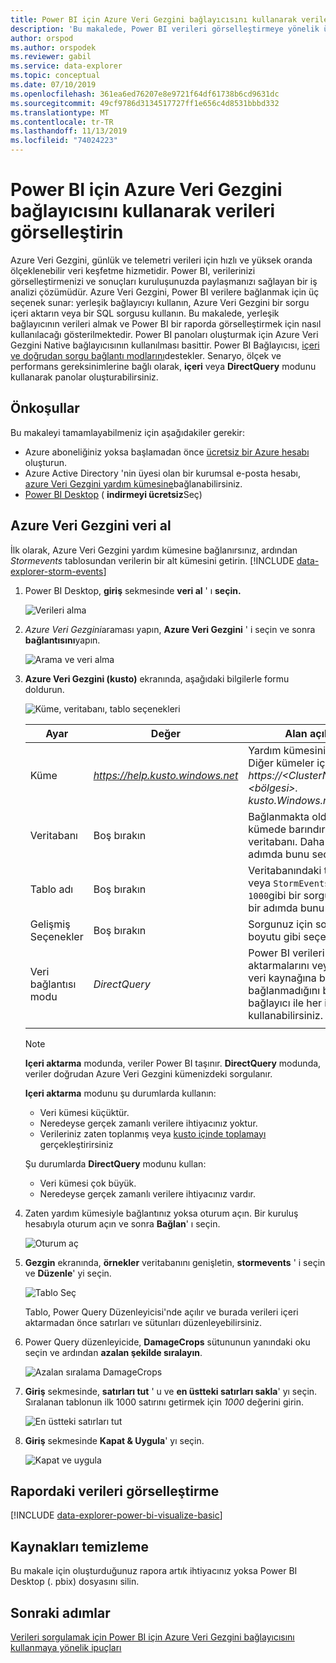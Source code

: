 ```yaml
---
title: Power BI için Azure Veri Gezgini bağlayıcısını kullanarak verileri görselleştirin
description: 'Bu makalede, Power BI verileri görselleştirmeye yönelik üç seçenekten birini nasıl kullanacağınızı öğrenirsiniz: Azure Veri Gezgini için Power BI Bağlayıcısı.'
author: orspod
ms.author: orspodek
ms.reviewer: gabil
ms.service: data-explorer
ms.topic: conceptual
ms.date: 07/10/2019
ms.openlocfilehash: 361ea6ed76207e8e9721f64df61738b6cd9631dc
ms.sourcegitcommit: 49cf9786d3134517727ff1e656c4d8531bbbd332
ms.translationtype: MT
ms.contentlocale: tr-TR
ms.lasthandoff: 11/13/2019
ms.locfileid: "74024223"
---
```

# <a name="visualize-data-using-the-azure-data-explorer-connector-for-power-bi"></a>Power BI için Azure Veri Gezgini bağlayıcısını kullanarak verileri görselleştirin

Azure Veri Gezgini, günlük ve telemetri verileri için hızlı ve yüksek oranda ölçeklenebilir veri keşfetme hizmetidir. Power BI, verilerinizi görselleştirmenizi ve sonuçları kuruluşunuzda paylaşmanızı sağlayan bir iş analizi çözümüdür. Azure Veri Gezgini, Power BI verilere bağlanmak için üç seçenek sunar: yerleşik bağlayıcıyı kullanın, Azure Veri Gezgini bir sorgu içeri aktarın veya bir SQL sorgusu kullanın. Bu makalede, yerleşik bağlayıcının verileri almak ve Power BI bir raporda görselleştirmek için nasıl kullanılacağı gösterilmektedir. Power BI panoları oluşturmak için Azure Veri Gezgini Native bağlayıcısının kullanılması basittir. Power BI Bağlayıcısı, [içeri ve doğrudan sorgu bağlantı modlarını](https://docs.microsoft.com/power-bi/desktop-directquery-about)destekler. Senaryo, ölçek ve performans gereksinimlerine bağlı olarak, **içeri** veya **DirectQuery** modunu kullanarak panolar oluşturabilirsiniz. 

## <a name="prerequisites"></a>Önkoşullar

Bu makaleyi tamamlayabilmeniz için aşağıdakiler gerekir:

* Azure aboneliğiniz yoksa başlamadan önce [ücretsiz bir Azure hesabı](https://azure.microsoft.com/free/) oluşturun.
* Azure Active Directory 'nin üyesi olan bir kurumsal e-posta hesabı, [azure Veri Gezgini yardım kümesine](https://dataexplorer.azure.com/clusters/help/databases/samples)bağlanabilirsiniz.
* [Power BI Desktop](https://powerbi.microsoft.com/get-started/) ( **indirmeyi ücretsiz**Seç)

## <a name="get-data-from-azure-data-explorer"></a>Azure Veri Gezgini veri al

İlk olarak, Azure Veri Gezgini yardım kümesine bağlanırsınız, ardından *Stormevents* tablosundan verilerin bir alt kümesini getirin. [!INCLUDE [data-explorer-storm-events](../../includes/data-explorer-storm-events.md)]

1. Power BI Desktop, **giriş** sekmesinde **veri al** ' ı **seçin.**

    ![Verileri alma](media/power-bi-connector/get-data-more.png)

1. *Azure Veri Gezgini*araması yapın, **Azure Veri Gezgini** ' i seçin ve sonra **bağlantısını**yapın.

    ![Arama ve veri alma](media/power-bi-connector/search-get-data.png)

1. **Azure Veri Gezgini (kusto)** ekranında, aşağıdaki bilgilerle formu doldurun.

    ![Küme, veritabanı, tablo seçenekleri](media/power-bi-connector/cluster-database-table.png)

    **Ayar** | **Değer** | **Alan açıklaması**
    |---|---|---|
    | Küme | *https://help.kusto.windows.net* | Yardım kümesinin URL 'SI. Diğer kümeler için URL, *https://\<ClusterName\>.\<bölgesi\>. kusto.Windows.net*biçimindedir. |
    | Veritabanı | Boş bırakın | Bağlanmakta olduğunuz kümede barındırılan bir veritabanı. Daha sonraki bir adımda bunu seçeceğiz. |
    | Tablo adı | Boş bırakın | Veritabanındaki tablolardan biri veya <code>StormEvents \| take 1000</code>gibi bir sorgu. Daha sonraki bir adımda bunu seçeceğiz. |
    | Gelişmiş Seçenekler | Boş bırakın | Sorgunuz için sonuç kümesi boyutu gibi seçenekler. |
    | Veri bağlantısı modu | *DirectQuery* | Power BI verileri içeri aktarmalarını veya doğrudan veri kaynağına bağlanıp bağlanmadığını belirler. Bu bağlayıcı ile her iki seçeneği de kullanabilirsiniz. |
    | | | |
    
    > [!NOTE]
    > **Içeri aktarma** modunda, veriler Power BI taşınır. **DirectQuery** modunda, veriler doğrudan Azure Veri Gezgini kümenizdeki sorgulanır.
    >
    > **Içeri aktarma** modunu şu durumlarda kullanın:
    > * Veri kümesi küçüktür.
    > * Neredeyse gerçek zamanlı verilere ihtiyacınız yoktur. 
    > * Verileriniz zaten toplanmış veya [kusto içinde toplamayı](/azure/kusto/query/summarizeoperator#list-of-aggregation-functions) gerçekleştirirsiniz    
    >
    > Şu durumlarda **DirectQuery** modunu kullan:
    > * Veri kümesi çok büyük. 
    > * Neredeyse gerçek zamanlı verilere ihtiyacınız vardır.   

1. Zaten yardım kümesiyle bağlantınız yoksa oturum açın. Bir kuruluş hesabıyla oturum açın ve sonra **Bağlan**' ı seçin.

    ![Oturum aç](media/power-bi-connector/sign-in.png)

1. **Gezgin** ekranında, **örnekler** veritabanını genişletin, **stormevents** ' i seçin ve **Düzenle**' yi seçin.

    ![Tablo Seç](media/power-bi-connector/select-table.png)

    Tablo, Power Query Düzenleyicisi'nde açılır ve burada verileri içeri aktarmadan önce satırları ve sütunları düzenleyebilirsiniz.

1. Power Query düzenleyicide, **DamageCrops** sütununun yanındaki oku seçin ve ardından **azalan şekilde sıralayın**.

    ![Azalan sıralama DamageCrops](media/power-bi-connector/sort-descending.png)

1. **Giriş** sekmesinde, **satırları tut** ' u ve **en üstteki satırları sakla**' yı seçin. Sıralanan tablonun ilk 1000 satırını getirmek için *1000* değerini girin.

    ![En üstteki satırları tut](media/power-bi-connector/keep-top-rows.png)

1. **Giriş** sekmesinde **Kapat & Uygula**' yı seçin.

    ![Kapat ve uygula](media/power-bi-connector/close-apply.png)

## <a name="visualize-data-in-a-report"></a>Rapordaki verileri görselleştirme

[!INCLUDE [data-explorer-power-bi-visualize-basic](../../includes/data-explorer-power-bi-visualize-basic.md)]

## <a name="clean-up-resources"></a>Kaynakları temizleme

Bu makale için oluşturduğunuz rapora artık ihtiyacınız yoksa Power BI Desktop (. pbix) dosyasını silin.

## <a name="next-steps"></a>Sonraki adımlar

[Verileri sorgulamak için Power BI için Azure Veri Gezgini bağlayıcısını kullanmaya yönelik ipuçları](power-bi-best-practices.md#tips-for-using-the-azure-data-explorer-connector-for-power-bi-to-query-data)
